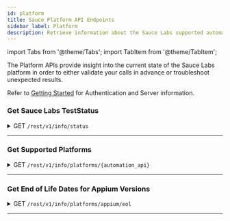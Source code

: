 ```yaml
---
id: platform
title: Sauce Platform API Endpoints
sidebar_label: Platform
description: Retrieve information about the Sauce Labs supported automation environments and platform status.
---
```


import Tabs from '@theme/Tabs';
import TabItem from '@theme/TabItem';

The Platform APIs provide insight into the current state of the Sauce Labs platform in order to either validate your calls in advance or troubleshoot unexpected results.

Refer to [Getting Started](/dev/api) for Authentication and Server information.

### Get Sauce Labs TestStatus

<details>
<summary><span className="api get">GET</span> <code>/rest/v1/info/status</code></summary>
<p/>

Returns the current (30 second cache) availability of the Sauce Labs platform.

#### Parameters

This method takes no parameters.

<Tabs
groupId="dc-url"
defaultValue="us"
values={[
{label: 'United States', value: 'us'},
{label: 'Europe', value: 'eu'},
]}>

<TabItem value="us">

```bash title="Sample Request"
curl -u "$SAUCE_USERNAME:$SAUCE_ACCESS_KEY" --location \
--request GET 'https://api.us-west-1.saucelabs.com/rest/v1/info/status' \
--header 'Content-Type: application/json' | json_pp
```

</TabItem>
<TabItem value="eu">

```bash title="Sample Request"
curl -u "$SAUCE_USERNAME:$SAUCE_ACCESS_KEY" --location \
--request GET 'https://api.eu-central-1.saucelabs.com/rest/v1/info/status' \
--header 'Content-Type: application/json' | json_pp
```

</TabItem>
</Tabs>

#### Responses

<table id="table-api">
<tbody>
  <tr>
    <td><code>200</code></td>
    <td colSpan='2'>Success.</td>
  </tr>
</tbody>
<tbody>
  <tr>
    <td><code>404</code></td>
    <td colSpan='2'>Not found.</td>
  </tr>
</tbody>
</table>

```json title="Sample Response"
{
    "wait_time": 0.5714026162790697,
    "service_operational": true,
    "status_message": "Basic service status checks passed."
}
```

</details>

---

### Get Supported Platforms

<details>
<summary><span className="api get">GET</span> <code>/rest/v1/info/platforms/&#123;automation_api&#125;</code></summary>
<p/>

Returns the set of supported operating system and browser combinations for the specified automation framework.

#### Parameters

<table id="table-api">
  <tbody>
    <tr>
     <td><code>automation_api</code></td>
<td>
<p><small>| PATH | REQUIRED | STRING |</small></p><p>The framework for which you are requesting supported platforms. Valid values are:</p><p>
     <ul>
      <li><code>all</code></li>
      <li><code>appium</code></li>
      <li><code>webdriver</code></li>
     </ul></p></td>
    </tr>
  </tbody>
</table>

<Tabs
groupId="dc-url"
defaultValue="us"
values={[
{label: 'United States', value: 'us'},
{label: 'Europe', value: 'eu'},
]}>

<TabItem value="us">

```bash title="Sample Request"
curl -u "$SAUCE_USERNAME:$SAUCE_ACCESS_KEY" --location \
--request GET 'https://api.us-west-1.saucelabs.com/rest/v1/info/platforms/all' \
--header 'Content-Type: application/json' | json_pp
```

</TabItem>
<TabItem value="eu">

```bash title="Sample Request"
curl -u "$SAUCE_USERNAME:$SAUCE_ACCESS_KEY" --location \
--request GET 'https://api.eu-central-1.saucelabs.com/rest/v1/info/platforms/all' \
--header 'Content-Type: application/json' | json_pp
```

</TabItem>
</Tabs>

#### Responses

<table id="table-api">
<tbody>
  <tr>
    <td><code>200</code></td>
    <td colSpan='2'>Success.</td>
  </tr>
</tbody>
<tbody>
  <tr>
    <td><code>404</code></td>
    <td colSpan='2'>Not found.</td>
  </tr>
</tbody>
</table>

```json title="Sample Response"
[
   {
      "short_version":"11.3",
      "long_name":"iPad Simulator",
      "api_name":"ipad",
      "long_version":"11.3.",
      "device":"iPad Simulator",
      "latest_stable_version":"",
      "automation_backend":"webdriver",
      "os":"Mac 10.13"
   },
   {
      "deprecated_backend_versions":[
      ],
      "short_version":"11.3",
      "long_name":"iPad Simulator",
      "recommended_backend_version":"1.9.1",
      "long_version":"11.3.",
      "api_name":"ipad",
      "supported_backend_versions":[
         "1.8.1",
         "1.9.1"
      ],
      "device":"iPad Simulator",
      "latest_stable_version":"",
      "automation_backend":"appium",
      "os":"Mac 10.13"
   },
   {
      "short_version":"12.0",
      "long_name":"iPad Simulator",
      "api_name":"ipad",
      "long_version":"12.0.",
      "device":"iPad Simulator",
      "latest_stable_version":"",
      "automation_backend":"webdriver",
      "os":"Mac 10.13"
   },
   {
      "deprecated_backend_versions":[
      ],
      "short_version":"12.0",
      "long_name":"iPad Simulator",
      "recommended_backend_version":"1.9.1",
      "long_version":"12.0.",
      "api_name":"ipad",
      "supported_backend_versions":[
         "1.9.1"
      ],
      "device":"iPad Simulator",
      "latest_stable_version":"",
      "automation_backend":"appium",
      "os":"Mac 10.13"
   }
]
```

</details>

---

### Get End of Life Dates for Appium Versions

<details>
<summary><span className="api get">GET</span> <code>/rest/v1/info/platforms/appium/eol</code></summary>
<p/>

Returns the expected date (in Unix time) on which Sauce Labs support for each Appium version is to be discontinued.

#### Parameters

This method takes no parameters.

<Tabs
groupId="dc-url"
defaultValue="us"
values={[
{label: 'United States', value: 'us'},
{label: 'Europe', value: 'eu'},
]}>

<TabItem value="us">

```bash title="Sample Request"
curl -u "$SAUCE_USERNAME:$SAUCE_ACCESS_KEY" --location \
--request GET 'https://api.us-west-1.saucelabs.com/rest/v1/info/platforms/appium/eol' \
--header 'Content-Type: application/json' | json_pp
```

</TabItem>
<TabItem value="eu">

```bash title="Sample Request"
curl -u "$SAUCE_USERNAME:$SAUCE_ACCESS_KEY" --location \
--request GET 'https://api.eu-central-1.saucelabs.com/rest/v1/info/platforms/appium/eol' \
--header 'Content-Type: application/json' | json_pp
```

</TabItem>
</Tabs>

#### Responses

<table id="table-api">
<tbody>
  <tr>
    <td><code>200</code></td>
    <td colSpan='2'>Success.</td>
  </tr>
</tbody>
<tbody>
  <tr>
    <td><code>404</code></td>
    <td colSpan='2'>Not found.</td>
  </tr>
</tbody>
</table>

```json title="Sample Response"
{
    "1.20.2": null,
    "1.15.0": null,
    "1.4.7": 1463270400,
    "1.6.2": 1481328000,
    "1.6.3": 1554336000,
    "1.6.0": 1494288000,
    "1.6.1": 1480550400,
    "1.6.4": 1554336000,
    "1.6.5": 1554336000,
    "1.9.1": null,
    "1.19.2": null,
    "1.19.1": null,
    "1.8.0": null,
    "1.7.2": 1554336000,
    "1.7.1": 1554336000,
    "1.4.0": 1460160000,
    "1.4.3": 1460160000,
    "1.18.3": null,
    "1.18.1": null,
    "1.5.1": 1468972800,
    "1.5.0": 1465776000,
    "1.20.1": null,
    "1.5.2": 1543622400,
    "1.13.0": null,
    "1.3.7": 1460160000,
    "1.5.3": 1543622400,
    "1.20.0": null,
    "1.12.1": null,
    "1.11.1": null,
    "1.8.1": null,
    "1.16.0": null,
    "1.17.1": null,
    "1.3.6": 1460160000,
    "1.4.13": 1468972800,
    "1.4.10": 1460160000,
    "1.4.11": 1463270400,
    "1.4.16": 1543622400,
    "1.4.14": 1460160000,
    "1.4.15": 1460160000
}
```

</details>

---
